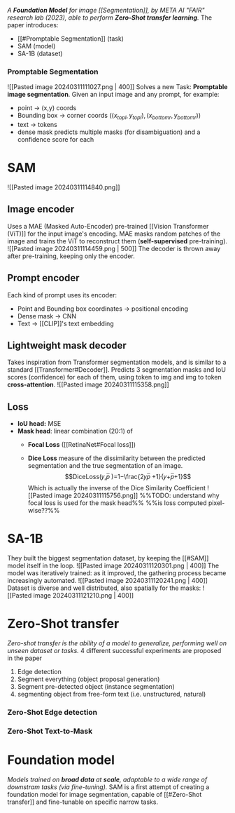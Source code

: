 _A **Foundation Model** for image [[Segmentation]], by META AI "FAIR" research lab (2023), able to perform **Zero-Shot transfer learning**._
The paper introduces:
- [[#Promptable Segmentation]] (task)
- SAM (model)
- SA-1B (dataset)
### Promptable Segmentation
![[Pasted image 20240311111027.png | 400]]
Solves a new Task: **Promptable image segmentation**.
Given an input image and any prompt, for example:
- point -> (x,y) coords
- Bounding box -> corner coords $((x_{topl}, y_{topl}),(x_{bottomr}, y_{bottomr}))$
- text -> tokens
- dense mask 
predicts multiple masks (for disambiguation) and a confidence score for each 
# SAM 
![[Pasted image 20240311114840.png]]
## Image encoder
Uses a MAE (Masked Auto-Encoder) pre-trained [[Vision Transformer (ViT)]] for the input image's encoding.
MAE masks random patches of the image and trains the ViT to reconstruct them (**self-supervised** pre-training).
![[Pasted image 20240311114459.png | 500]]
The decoder is thrown away after pre-training, keeping only the encoder.
## Prompt encoder
Each kind of prompt uses its encoder:
- Point and Bounding box coordinates -> positional encoding
- Dense mask -> CNN 
- Text -> [[CLIP]]'s text embedding
## Lightweight mask decoder
Takes inspiration from Transformer segmentation models, and is similar to a standard [[Transformer#Decoder]].
Predicts 3 segmentation masks and IoU scores (confidence) for each of them, using token to img and img to token **cross-attention**.
![[Pasted image 20240311115358.png]]
## Loss
- **IoU head:** MSE
- **Mask head**: linear combination (20:1) of
	- **Focal Loss** ([[RetinaNet#Focal loss]])
	
	- **Dice Loss**
	measure of the dissimilarity between the predicted segmentation and the true segmentation of an image.
	$$DiceLoss(𝑦,𝑝̅ )=1−\frac{2𝑦𝑝̅ +1}{𝑦+𝑝̅+1}$$
	Which is actually the inverse of the Dice Similarity Coefficient
![[Pasted image 20240311115756.png]]
%%TODO: understand why focal loss is used for the mask head%%
%%is loss computed pixel-wise??%%
# SA-1B
They built the biggest segmentation dataset, by keeping the [[#SAM]] model itself in the loop.
![[Pasted image 20240311120301.png | 400]]
The model was iteratively trained: as it improved, the gathering process became increasingly automated.
![[Pasted image 20240311120241.png | 400]]
Dataset is diverse and well distributed, also spatially for the masks:
![[Pasted image 20240311121210.png | 400]]

# Zero-Shot transfer
_Zero-shot transfer is the ability of a model to generalize, performing well on unseen dataset or tasks._
4 different successful experiments are proposed in the paper
1) Edge detection
2) Segment everything (object proposal generation)
3) Segment pre-detected object (instance segmentation)
4) segmenting object from free-form text (i.e. unstructured, natural)
### Zero-Shot Edge detection
### Zero-Shot Text-to-Mask

# Foundation model
_Models trained on **broad data** at **scale**, adaptable to a wide range of downstram tasks (via fine-tuning)._
SAM is a first attempt of creating a foundation model for image segmentation, capable of [[#Zero-Shot transfer]] and fine-tunable on specific narrow tasks.


